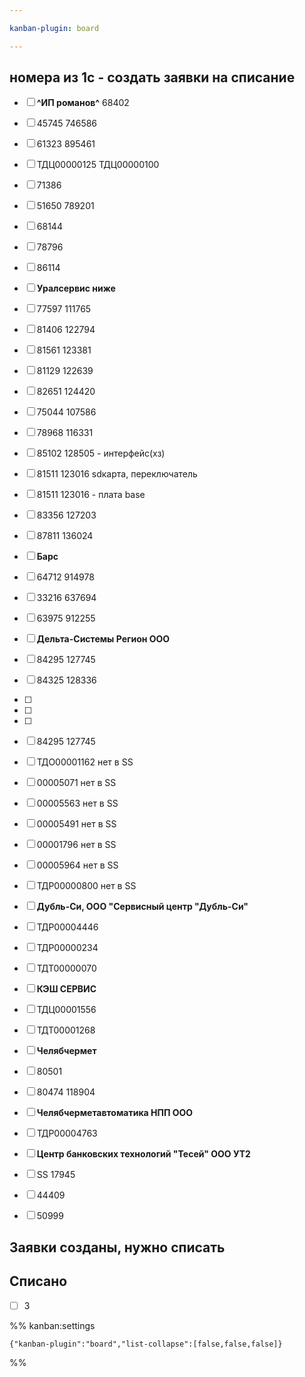 ```yaml
---

kanban-plugin: board

---
```


## номера из 1с - создать заявки на списание

- [ ] **^ИП романов^** 68402
- [ ] 45745 746586
- [ ] 61323 895461
- [ ] ТДЦ00000125 ТДЦ00000100
- [ ] 71386
- [ ] 51650 789201
- [ ] 68144
- [ ] 78796
- [ ] 86114
- [ ] **Уралсервис ниже**
- [ ] 77597 111765
- [ ] 81406 122794
- [ ] 81561 123381
- [ ] 81129 122639
- [ ] 82651 124420
- [ ] 75044 107586
- [ ] 78968 116331
- [ ] 85102 128505 - интерфейс(хз)
- [ ] 81511 123016 sdкарта, переключатель
- [ ] 81511 123016 - плата base
- [ ] 83356 127203
- [ ] 87811 136024
- [ ] **Барс**
- [ ] 64712 914978
- [ ] 33216 637694
- [ ] 63975 912255
- [ ] **Дельта-Системы Регион ООО**
- [ ] 84295 127745
- [ ] 84325 128336
- [ ] 
- [ ] 
- [ ] 
- [ ] 84295 127745
- [ ] ТДО00001162 нет в SS
- [ ] 00005071 нет в SS
- [ ] 00005563 нет в SS
- [ ] 00005491 нет в SS
- [ ] 00001796 нет в SS
- [ ] 00005964 нет в SS
- [ ] ТДР00000800 нет в SS
- [ ] **Дубль-Си, ООО "Сервисный центр "Дубль-Си"**
- [ ] ТДР00004446
- [ ] ТДР00000234
- [ ] ТДТ00000070
- [ ] **КЭШ СЕРВИС**
- [ ] ТДЦ00001556
- [ ] ТДТ00001268
- [ ] **Челябчермет**
- [ ] 80501
- [ ] 80474 118904
- [ ] **Челябчерметавтоматика НПП ООО**
- [ ] ТДР00004763
- [ ] **Центр банковских технологий "Тесей" ООО УТ2**
- [ ] SS 17945
- [ ] 44409
- [ ] 50999


## Заявки созданы, нужно списать



## Списано

- [ ] 3




%% kanban:settings
```
{"kanban-plugin":"board","list-collapse":[false,false,false]}
```
%%